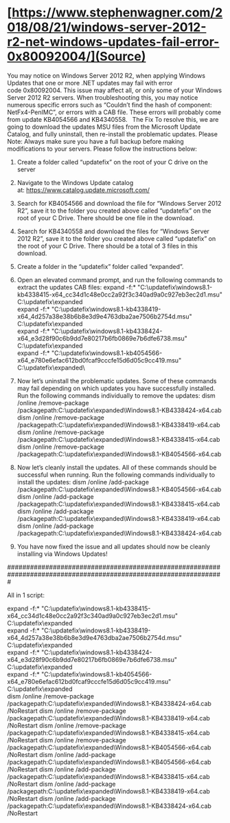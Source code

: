 # [https://www.stephenwagner.com/2018/08/21/windows-server-2012-r2-net-windows-updates-fail-error-0x80092004/](Source)

You may notice on Windows Server 2012 R2, when applying Windows Updates that one or more .NET updates may fail with error code 0x80092004. This issue may affect all, or only some of your Windows Server 2012 R2 servers.
When troubleshooting this, you may notice numerous specific errors such as “Couldn’t find the hash of component: NetFx4-PenIMC”, or errors with a CAB file. These errors will probably come from update KB4054566 and KB4340558.
 
The Fix
To resolve this, we are going to download the updates MSU files from the Microsoft Update Catalog, and fully uninstall, then re-install the problematic updates.
Please Note: Always make sure you have a full backup before making modifications to your servers.
Please follow the instructions below:
1. Create a folder called “updatefix” on the root of your C drive on the server

2. Navigate to the Windows Update catalog at: https://www.catalog.update.microsoft.com/

3. Search for KB4054566 and download the file for “Windows Server 2012 R2”, save it to the folder you created above called “updatefix” on the root of your C Drive. There should be one file in the download.

4. Search for KB4340558 and download the files for “Windows Server 2012 R2”, save it to the folder you created above called “updatefix” on the root of your C Drive. There should be a total of 3 files in this download.

5. Create a folder in the “updatefix” folder called “expanded”.

6. Open an elevated command prompt, and run the following commands to extract the updates CAB files:
expand -f:* "C:\updatefix\windows8.1-kb4338415-x64_cc34d1c48e0cc2a92f3c340ad9a0c927eb3ec2d1.msu" C:\updatefix\expanded\
expand -f:* "C:\updatefix\windows8.1-kb4338419-x64_4d257a38e38b6b8e3d9e4763dba2ae7506b2754d.msu" C:\updatefix\expanded\
expand -f:* "C:\updatefix\windows8.1-kb4338424-x64_e3d28f90c6b9dd7e80217b6fb0869e7b6dfe6738.msu" C:\updatefix\expanded\
expand -f:* "C:\updatefix\windows8.1-kb4054566-x64_e780e6efac612bd0fcaf9cccfe15d6d05c9cc419.msu" C:\updatefix\expanded\

7. Now let’s uninstall the problematic updates. Some of these commands may fail depending on which updates you have successfully installed. Run the following commands individually to remove the updates:
dism /online /remove-package /packagepath:C:\updatefix\expanded\Windows8.1-KB4338424-x64.cab
dism /online /remove-package /packagepath:C:\updatefix\expanded\Windows8.1-KB4338419-x64.cab
dism /online /remove-package /packagepath:C:\updatefix\expanded\Windows8.1-KB4338415-x64.cab
dism /online /remove-package /packagepath:C:\updatefix\expanded\Windows8.1-KB4054566-x64.cab

8. Now let’s cleanly install the updates. All of these commands should be successful when running. Run the following commands individually to install the updates:
dism /online /add-package /packagepath:C:\updatefix\expanded\Windows8.1-KB4054566-x64.cab
dism /online /add-package /packagepath:C:\updatefix\expanded\Windows8.1-KB4338415-x64.cab
dism /online /add-package /packagepath:C:\updatefix\expanded\Windows8.1-KB4338419-x64.cab
dism /online /add-package /packagepath:C:\updatefix\expanded\Windows8.1-KB4338424-x64.cab

9. You have now fixed the issue and all updates should now be cleanly installing via Windows Updates!

#################################################################################################################

All in 1 script:

expand -f:* "C:\updatefix\windows8.1-kb4338415-x64_cc34d1c48e0cc2a92f3c340ad9a0c927eb3ec2d1.msu" C:\updatefix\expanded\
expand -f:* "C:\updatefix\windows8.1-kb4338419-x64_4d257a38e38b6b8e3d9e4763dba2ae7506b2754d.msu" C:\updatefix\expanded\
expand -f:* "C:\updatefix\windows8.1-kb4338424-x64_e3d28f90c6b9dd7e80217b6fb0869e7b6dfe6738.msu" C:\updatefix\expanded\
expand -f:* "C:\updatefix\windows8.1-kb4054566-x64_e780e6efac612bd0fcaf9cccfe15d6d05c9cc419.msu" C:\updatefix\expanded\
dism /online /remove-package /packagepath:C:\updatefix\expanded\Windows8.1-KB4338424-x64.cab /NoRestart
dism /online /remove-package /packagepath:C:\updatefix\expanded\Windows8.1-KB4338419-x64.cab /NoRestart
dism /online /remove-package /packagepath:C:\updatefix\expanded\Windows8.1-KB4338415-x64.cab /NoRestart
dism /online /remove-package /packagepath:C:\updatefix\expanded\Windows8.1-KB4054566-x64.cab /NoRestart
dism /online /add-package /packagepath:C:\updatefix\expanded\Windows8.1-KB4054566-x64.cab /NoRestart
dism /online /add-package /packagepath:C:\updatefix\expanded\Windows8.1-KB4338415-x64.cab /NoRestart
dism /online /add-package /packagepath:C:\updatefix\expanded\Windows8.1-KB4338419-x64.cab /NoRestart
dism /online /add-package /packagepath:C:\updatefix\expanded\Windows8.1-KB4338424-x64.cab /NoRestart

